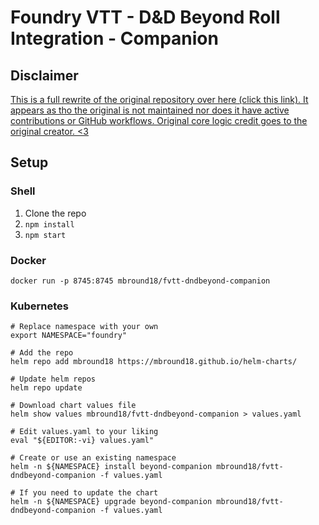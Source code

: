 # Foundry VTT - D&D Beyond Roll Integration - Companion

## Disclaimer

[This is a full rewrite of the original repository over here (click this link). It appears as tho the original is not
maintained nor does it have active contributions or GitHub workflows. Original core logic credit goes to the original
creator. <3](https://github.com/rm2kdev/foundry-dnd-beyond-rolls-companion)

## Setup

### Shell

1. Clone the repo
2. `npm install`
3. `npm start`

### Docker

```shell
docker run -p 8745:8745 mbround18/fvtt-dndbeyond-companion
```

### Kubernetes

```shell
# Replace namespace with your own
export NAMESPACE="foundry"

# Add the repo
helm repo add mbround18 https://mbround18.github.io/helm-charts/

# Update helm repos
helm repo update

# Download chart values file
helm show values mbround18/fvtt-dndbeyond-companion > values.yaml

# Edit values.yaml to your liking
eval "${EDITOR:-vi} values.yaml" 

# Create or use an existing namespace
helm -n ${NAMESPACE} install beyond-companion mbround18/fvtt-dndbeyond-companion -f values.yaml

# If you need to update the chart
helm -n ${NAMESPACE} upgrade beyond-companion mbround18/fvtt-dndbeyond-companion -f values.yaml
```

